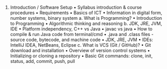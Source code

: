 1. Introduction / Software Setup
      •	Syllabus introduction & course procedures
      •	Requirements
      •	Basics of ICT
      •	Information in digital form, number systems, binary system
   a. What is Programming?
      •	Introduction to Programming
      •	Algorithmic thinking and reasoning
   b. JDK, JRE, JVM, IDE
      •	Platform independency, C++ vs Java
      •	javac vs java
      •	How to compile & run Java code from terminal/cmd
      •	.java and .class files - source code, bytecode, and machine code
      •	JDK, JRE, JVM
      •	IDEs: IntelliJ IDEA, NetBeans, Eclipse
   c. What is VCS (Git / GitHub)?
      •	Git download and installation
      •	Overview of version control systems
      •	Initializing or cloning a repository
      •	Basic Git commands: clone, init, status, add, commit, push, pull

